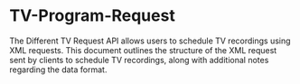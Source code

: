 # TV-Program-Request
The Different TV Request API allows users to schedule TV recordings using XML requests. This document outlines the structure of the XML request sent by clients to schedule TV recordings, along with additional notes regarding the data format.
